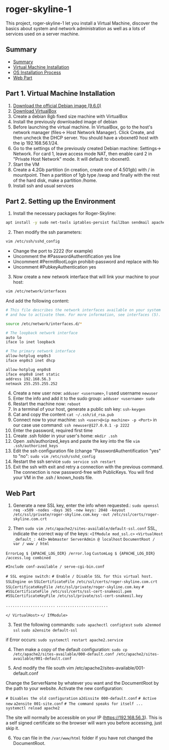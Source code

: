 # roger-skyline-1
This project, roger-skyline-1 let you install a Virtual Machine, discover the basics about system and network administration as well as a lots of services used on a server machine.

## Summary <a id="summary"></a>

- [Summary](#summary)
- [Virtual Machine Installation](#VMinstall)
- [OS Installation Process](#SetUpEnvironment)
- [Web Part](#WebPart)


## Part 1. Virtual Machine Installation <a id="VMinstall"></a>

1. [Download the official Debian image (9.6.0)](https://cdimage.debian.org/debian-cd/current/amd64/iso-cd/debian-9.6.0-amd64-netinst.iso)
2. [Download VirtualBox](https://www.virtualbox.org/wiki/Downloads)
3. Create a debian 8gb fixed size machine with VirtualBox
4. Install the previously downloaded image of debian
5. Before launching the virtual machine. In VirtualBox, go to the host's network manager (files-> Host Network Manager). Click Create, and then uncheck the DHCP server. You should have a vboxnet0 host with the ip 192.168.56.1/24.
6. Go to the settings of the previously created Debian machine: Settings-> Network. For card 1, leave access mode NAT, then enable card 2 in "Private Host Network" mode. It will default to vboxnet0.
7. Start the VM
8. Create a 4.2Gb partition (in creation, create one of 4.501gb) with / in mountpoint. Then a partition of 1gb type /swap and finally with the rest of the hard disk, make a partition /home.
9. Install ssh and usual services

## Part 2. Setting up the Environment <a id="SetUpEnvironment"></a>

1. Install the necessary packages for Roger-Skyline:
```bash
apt install -y sudo net-tools iptables-persist fail2ban sendmail apache2
```

2. Then modify the ssh parameters:
```bash
vim /etc/ssh/sshd_config
```
- Change the port to 2222 (for example)
- Uncomment the #PasswordAuthentification yes line
- Uncomment #PermitRootLogin prohibit-password and replace with No
- Uncomment #PubkeyAuthentication yes
3. Now create a new network interface that will link your machine to your host:
```bash
vim /etc/network/interfaces
```
And add the following content:

```bash
# This file describes the network interfaces available on your system
# and how to activate them. For more information, see interfaces (5).

source /etc/network/interfaces.d/*

# The loopback network interface
auto lo
iface lo inet loopback

# The primary network interface
allow-hotplug enp0s3
iface enp0s3 inet dhcp

allow-hotplug enp0s8
iface enp0s8 inet static
address 192.168.56.3
netmask 255.255.255.252
```
4. Create a new user now:
`adduser <username>`, I used username `newuser`
5. Enter the info and add it to the sudo group:
`adduser <username> sudo`
6. Restart the machine now:
`reboot`
7. In a terminal of your host, generate a public ssh key:
`ssh-keygen`
8. Cat and copy the content
`cat ~/.ssh/id_rsa.pub`
9. Connect now to your machine:
`ssh <user>@<ip machine> -p <Port>`
in our case use command:
`ssh newuser@127.0.0.1 -p 2222`
10. Enter the password, required first time
11. Create .ssh folder in your user's home:
`mkdir .ssh`
12. Open .ssh/authorized_keys and paste the key into the file
`vim .ssh/authorized_keys`
13. Edit the ssh configuration file (change "PasswordAuthentification "yes" to "no":
`sudo vim /etc/ssh/sshd_config`
14. Restart the ssh service
`sudo service ssh restart`
15. Exit the ssh with exit and retry a connection with the previous command. The connection is now password-free with PublicKeys. You will find your VM in the .ssh / known_hosts file.

## Web Part <a id="WebPart"></a>
1. Generate a new SSL key, enter the info when requested.:
`sudo openssl req -x509 -nodes -days 365 -new keys: 2048 -keyout /etc/ssl/private/roger-skyline.com.key -out /etc/ssl/certs/roger-skyline.com.crt`

2. Then
`sudo vim /etc/apache2/sites-available/default-ssl.conf`
SSL, indicate the correct way of the keys:
`<IfModule mod_ssl.c>`
`<VirtualHost _default_: 443>`
`Webmaster ServerAdmin @ localhost`
`DocumentRoot / var / www / html`

`ErrorLog $ {APACHE_LOG_DIR} /error.log`
`CustomLog $ {APACHE_LOG_DIR} /access.log combined`

`#Include conf-available / serve-cgi-bin.conf`

`# SSL engine switch:`
`# Enable / Disable SSL for this virtual host.`
`SSLEngine on`
`SSLCertificateFile /etc/ssl/certs/roger-skyline.com.crt`
`SSLCertificateKeyFile /etc/ssl/private/roger-skyline.com.key`
`#`
`#SSLCertificateFile /etc/ssl/certs/ssl-cert-snakeoil.pem`
`#SSLCertificateKeyFile /etc/ssl/private/ssl-cert-snakeoil.key`

`......................`
`.......................`

`</ VirtualHost>`
`</ IfModule>`

3. Test the following commands:
`sudo apachectl configtest`
`sudo a2enmod ssl`
`sudo a2ensite default-ssl`

if Error occurs:
`sudo systemctl restart apache2.service`

4. Then make a copy of the default configuration:
`sudo cp /etc/apache2/sites-available/000-default.conf /etc/apache2/sites-available/001-default.conf`

5. And modify the file south vim /etc/apache2/sites-available/001-default.conf

Change the ServerName by whatever you want and the DocumentRoot by the path to your website.
Activate the new configuration:

`# Disables the old configuration`
`a2dissite 000-default.conf`
`# Active new`
`a2ensite 001-site.conf`
`# The command speaks for itself ...`
`systemctl reload apache2`

The site will normally be accessible on your IP (https://192.168.56.3).
This is a self signed certificate so the browser will warn you before accessing, just skip it.

6. You can file in the `/var/www/html` folder if you have not changed the DocumentRoot.


